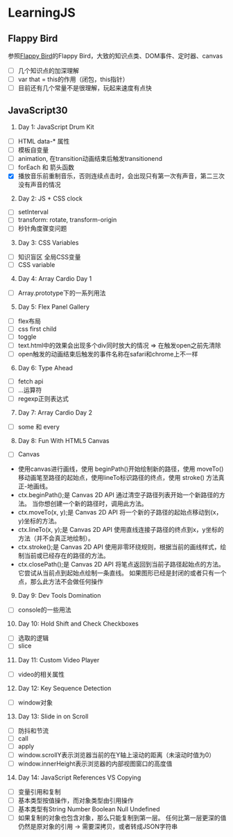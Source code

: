 # LearningJS

## Flappy Bird
参照[Flappy Bird](https://github.com/tzc123/canvas_game)的Flappy Bird，大致的知识点类、DOM事件、定时器、canvas

- [ ] 几个知识点的加深理解
- [ ] var that = this的作用（闭包，this指针）
- [ ] 目前还有几个常量不是很理解，玩起来速度有点快

## JavaScript30
1. Day 1: JavaScript Drum Kit
- [ ] HTML data-* 属性
- [ ] 模板自变量
- [ ] animation, 在transition动画结束后触发transitionend
- [ ] forEach 和 箭头函数 
- [x] 播放音乐前重制音乐，否则连续点击时，会出现只有第一次有声音，第二三次没有声音的情况

2. Day 2: JS + CSS clock
- [ ] setInterval
- [ ] transform: rotate, transform-origin
- [ ] 秒针角度骤变问题

3. Day 3: CSS Variables
- [ ] 知识盲区 全局CSS变量
- [ ] CSS variable

4. Day 4: Array Cardio Day 1
- [ ] Array.prototype下的一系列用法

5. Day 5: Flex Panel Gallery
- [ ] flex布局
- [ ] css first child
- [ ] toggle
- [ ] text.html中的效果会出现多个div同时放大的情况 => 在触发open之前先清除
- [ ] open触发的动画结束后触发的事件名称在safari和chrome上不一样

6. Day 6: Type Ahead
- [ ] fetch api
- [ ] ...运算符
- [ ] regexp正则表达式

7. Day 7: Array Cardio Day 2
- [ ] some 和 every

8. Day 8: Fun With HTML5 Canvas
- [ ] Canvas
- 使用canvas进行画线，使用 beginPath()开始绘制新的路径，使用 moveTo()移动画笔至路径的起始点，使用lineTo标识路径的终点，使用 stroke() 方法真正-地画线。
- ctx.beginPath();是 Canvas 2D API 通过清空子路径列表开始一个新路径的方法。 当你想创建一个新的路径时，调用此方法。
- ctx.moveTo(x, y);是 Canvas 2D API 将一个新的子路径的起始点移动到(x，y)坐标的方法。
- ctx.lineTo(x, y);是 Canvas 2D API 使用直线连接子路径的终点到x，y坐标的方法（并不会真正地绘制）。
- ctx.stroke();是 Canvas 2D API 使用非零环绕规则，根据当前的画线样式，绘制当前或已经存在的路径的方法。
- ctx.closePath();是 Canvas 2D API 将笔点返回到当前子路径起始点的方法。它尝试从当前点到起始点绘制一条直线。 如果图形已经是封闭的或者只有一个点，那么此方法不会做任何操作

9. Day 9: Dev Tools Domination
- [ ] console的一些用法

10. Day 10: Hold Shift and Check Checkboxes
- [ ] 选取的逻辑
- [ ] slice

11. Day 11: Custom Video Player
- [ ] video的相关属性

12. Day 12: Key Sequence Detection
- [ ] window对象

13. Day 13: Slide in on Scroll
- [ ] 防抖和节流
- [ ] call
- [ ] apply
- [ ] window.scrollY表示浏览器当前的在Y轴上滚动的距离（未滚动时值为0）
- [ ] window.innerHeight表示浏览器的内部视图窗口的高度值

14. Day 14: JavaScript References VS Copying
- [ ] 变量引用和复制
- [ ] 基本类型按值操作，而对象类型由引用操作
- [ ] 基本类型有String Number Boolean Null Undefined
- [ ] 如果复制的对象也包含对象，那么只能复制到第一层。 任何比第一层更深的值仍然是原对象的引用 -> 需要深拷贝，或者转成JSON字符串
